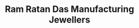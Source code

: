 ---
title: "Ram Ratan Das Manufacturing Jewellers"
url: /rainagar/ram-ratan-das-manufacturing-jewellers/
shop: jewelry
---